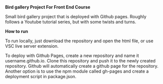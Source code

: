 **Bird gallery Project For Front End Course**

Small bird gallery project that is deployed with Github pages. Roughly follows a Youtube tutorial series, but with some twists and turns.

**How to run**

To run locally, just download the repository and open the html file, or use VSC live server extension.

To deploy with Github Pages, create a new repository and name it username.github.io. Clone this repository and push it to the newly created repository. Github will automatically create a github page for the repository. Another option is to use the npm module called gh-pages and create a deployment script in package.json. 

